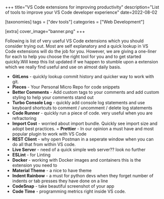 +++
title="VS Code extensions for improving productivity"
description="List of tools to improve your VS Code developer experience"
date=2022-08-02

[taxonomies]
tags = ["dev tools"]
categories = ["Web Development"]

[extra]
cover_image="banner.png"
+++

Following is list of very useful VS Code extensions which you should consider trying out. Most are self explanatory and a quick lookup in VS Code extensions will do the job for you. However, we are giving a one-liner for each to help you choose the right tool for you and to get started quickly.Will keep this list updated if we happen to stumble upon a extension which we really find useful and use on almost daily basis. 

- **GitLens** - quickly lookup commit history and quicker way to work with git.
- **Pieces** - Your Personal Micro Repo for code snippets
- **Better Comments** - Add custom tags to your comments and add custom styling to help your comments stand out
- **Turbo Console Log** - quickly add console log statements and use keyboard shortcuts to comment / uncomment / delete log statements
- **Code Runner** - quickly run a piece of code. very useful when you are refractoring
- **Import Cost** - worried about import bundle. Quickly see import size and adopt best practices.
= **Prettier** - In our opinion a must have and most popular plugin to work with VS Code
- **REST Client** - why open Postman in a seperate window when you can do all that from within VS code.
- **Live Server** - need of a quick simple web server?? look no further
- **ESLint** - for Linting
- **Docker** - working with Docker images and containers this is the extension you need to
- **Material Theme** - a nice to have theme
- **Indent Rainbow** - a must for python devs when they forget number of indents or tab presses they have done on a line
- **CodeSnap** - take beautiful screenshot of your app
- **Code Time** - programming metrics right inside VS code.


